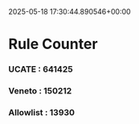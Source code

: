 2025-05-18 17:30:44.890546+00:00
# Rule Counter 
 ### UCATE : 641425

 ### Veneto : 150212

 ### Allowlist : 13930